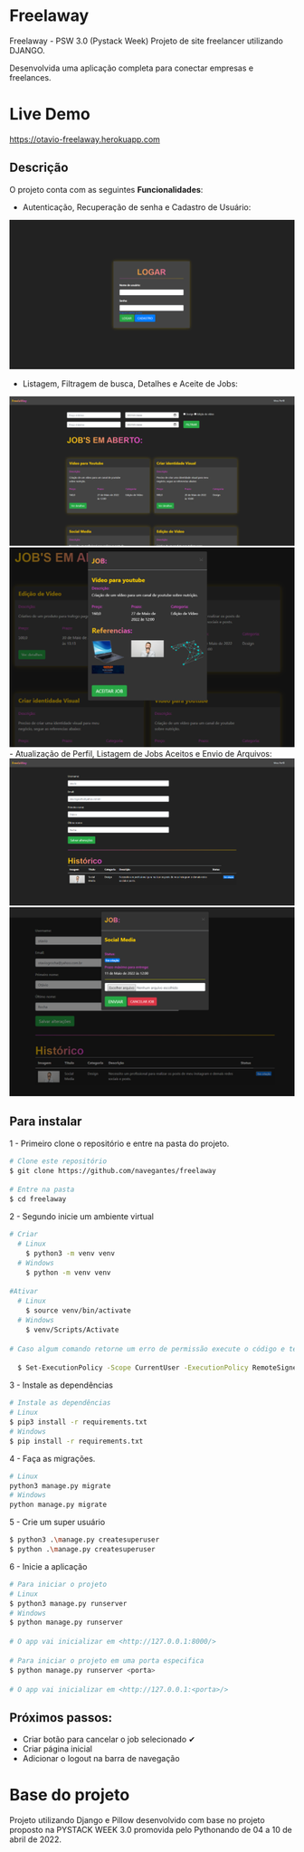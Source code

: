 # Freelaway
Freelaway - PSW 3.0 (Pystack Week) Projeto de site freelancer utilizando DJANGO.

Desenvolvida uma aplicação completa para conectar empresas e freelances.

# Live Demo
https://otavio-freelaway.herokuapp.com
<br>

## Descrição
O projeto conta com as seguintes **Funcionalidades**:

- Autenticação, Recuperação de senha e Cadastro de Usuário:
<img alt="autenticação" src="img/auth.png">

- Listagem, Filtragem de busca, Detalhes e Aceite de Jobs:
<img alt="encontrar jobs" src="img/encontrar_jobs.png">
<img alt="detalhes" src="img/detalhes.png">
- Atualização de Perfil, Listagem de Jobs Aceitos e Envio de Arquivos:
<img alt="perfil" src="img/perfil.png">
<img alt="enviar" src="img/enviar.png">



## Para instalar

1 - Primeiro clone o repositório e entre na pasta do projeto.

```bash
# Clone este repositório
$ git clone https://github.com/navegantes/freelaway

# Entre na pasta
$ cd freelaway
```

2 - Segundo inicie um ambiente virtual

```bash
# Criar
  # Linux
    $ python3 -m venv venv
  # Windows
    $ python -m venv venv

#Ativar
  # Linux
    $ source venv/bin/activate
  # Windows
    $ venv/Scripts/Activate

# Caso algum comando retorne um erro de permissão execute o código e tente novamente:

  $ Set-ExecutionPolicy -Scope CurrentUser -ExecutionPolicy RemoteSigned
```

3 - Instale as dependências

```bash
# Instale as dependências
# Linux
$ pip3 install -r requirements.txt
# Windows
$ pip install -r requirements.txt
```

4 - Faça as migrações.

```bash
# Linux
python3 manage.py migrate
# Windows
python manage.py migrate
```

5 - Crie um super usuário

```bash
$ python3 .\manage.py createsuperuser
$ python .\manage.py createsuperuser
```

6 - Inicie a aplicação

```bash
# Para iniciar o projeto
# Linux
$ python3 manage.py runserver
# Windows
$ python manage.py runserver

# O app vai inicializar em <http://127.0.0.1:8000/>

# Para iniciar o projeto em uma porta especifica
$ python manage.py runserver <porta>

# O app vai inicializar em <http://127.0.0.1:<porta>/>

```
## Próximos passos:
- Criar botão para cancelar o job selecionado ✔
- Criar página inicial
- Adicionar o logout na barra de navegação


# Base do projeto

Projeto utilizando Django e Pillow desenvolvido com base no projeto proposto na PYSTACK WEEK 3.0 promovida pelo
Pythonando de 04 a 10 de abril de 2022.
